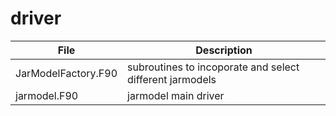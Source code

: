 # driver

|File        | Description |
|------|----|
|  JarModelFactory.F90|subroutines to incoporate and select different jarmodels|
|  jarmodel.F90|jarmodel main driver|
